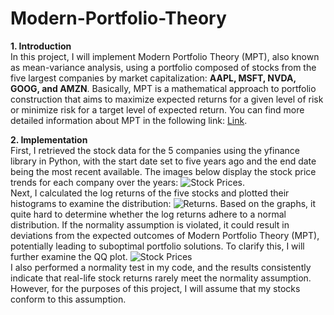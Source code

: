 # Modern-Portfolio-Theory  
**1. Introduction**  
In this project, I will implement Modern Portfolio Theory (MPT), also known as mean-variance analysis, using a portfolio composed of stocks from the five largest companies by market capitalization: **AAPL, MSFT, NVDA, GOOG, and AMZN**. Basically, MPT is a mathematical approach to portfolio construction that aims to maximize expected returns for a given level of risk or minimize risk for a target level of expected return. You can find more detailed information about MPT in the following link: [Link](https://en.wikipedia.org/wiki/Modern_portfolio_theory#:~:text=Modern%20portfolio%20theory%20(MPT),%20or%20mean-variance%20analysis,%20is).  

**2. Implementation**  
First, I retrieved the stock data for the 5 companies using the yfinance library in Python, with the start date set to five years ago and the end date being the most recent available. The images below display the stock price trends for each company over the years: ![Stock Prices](https://drive.google.com/file/d/1lq-tYVQ9bo7gTwyiRFlI5bnudLcC2qEk/view?usp=sharing).  
Next, I calculated the log returns of the five stocks and plotted their histograms to examine the distribution: ![Returns](https://drive.google.com/file/d/1iBqabVagxIttpQpR04AlNEW3fhAKqBrU/view?usp=sharing). Based on the graphs, it quite hard to determine whether the log returns adhere to a normal distribution. If the normality assumption is violated, it could result in deviations from the expected outcomes of Modern Portfolio Theory (MPT), potentially leading to suboptimal portfolio solutions. To clarify this, I will further examine the QQ plot. ![Stock Prices](https://drive.google.com/file/d/1lq-tYVQ9bo7gTwyiRFlI5bnudLcC2qEk/view?usp=sharing)  
I also performed a normality test in my code, and the results consistently indicate that real-life stock returns rarely meet the normality assumption. However, for the purposes of this project, I will assume that my stocks conform to this assumption.
